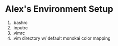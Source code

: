 # Alex's Environment Setup
1) .bashrc
2) .inputrc
3) .vimrc
4) .vim directory w/ default monokai color mapping
